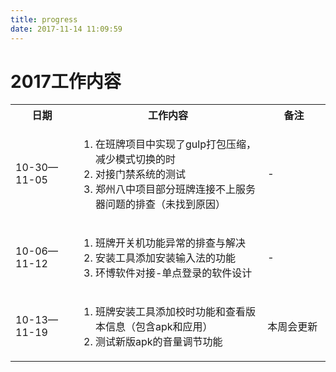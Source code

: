 ```yaml
---
title: progress
date: 2017-11-14 11:09:59
---
```

# 2017工作内容
<table>
  <colgroup>
    <col width="20%"/><col width="60%"/><col width="20%"/>
  </colgroup>
  <tr>
    <th>日期</th> <th>工作内容</th> <th>备注</th>
  </tr>
  <tr>
    <td>10-30—11-05</td>
    <td>
      <ol>
        <li>在班牌项目中实现了gulp打包压缩，减少模式切换的时</li>
        <li>对接门禁系统的测试</li>
        <li>郑州八中项目部分班牌连接不上服务器问题的排查（未找到原因）</li>
      </ol>
    </td>
    <td>-</td>
  </tr>
  <tr>
    <td>10-06—11-12</td>
    <td>
      <ol>
        <li>班牌开关机功能异常的排查与解决</li>
        <li>安装工具添加安装输入法的功能</li>
        <li>环博软件对接-单点登录的软件设计</li>
      </ol>
    </td>
    <td>-</td>
  </tr>
  <tr>
    <td>10-13—11-19</td>
    <td>
      <ol>
        <li>班牌安装工具添加校时功能和查看版本信息（包含apk和应用）</li>
        <li>测试新版apk的音量调节功能</li>
      </ol>
    </td>
    <td>本周会更新</td>
  </tr>
</table>
